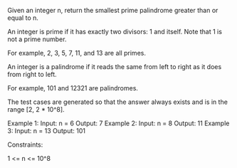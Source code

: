 Given an integer n, return the smallest prime palindrome greater than or
equal to n.

An integer is prime if it has exactly two divisors: 1 and itself. Note that 1
is not a prime number.


For example, 2, 3, 5, 7, 11, and 13 are all primes.


An integer is a palindrome if it reads the same from left to right as it does
from right to left.


For example, 101 and 12321 are palindromes.


The test cases are generated so that the answer always exists and is in the
range [2, 2 * 10^8].


Example 1:
Input: n = 6
Output: 7
Example 2:
Input: n = 8
Output: 11
Example 3:
Input: n = 13
Output: 101


Constraints:


1 <= n <= 10^8




